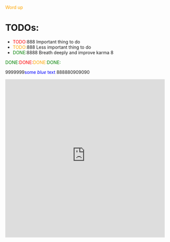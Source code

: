 <span style="color:orange;">Word up</span>


<style>
r { color: Red }
o { color: Orange }
g { color: Green }
</style>

# TODOs:

- <r>TODO:</r>888 Important thing to do
- <o>TODO:</o>888 Less important thing to do
- <g>DONE:</g>8888 Breath deeply and improve karma 8

<g>DONE:</g><r>DONE:</r><o>DONE:</o><g>DONE:</g>

9999999<span style="color:blue">some *blue* text</span> 888880909090



  
  <iframe src="https://thesaurus-dostoevsky.github.io/test/index.html" style="border:0px;width:100%;height:500px" allowfullscreen="true" webkitallowfullscreen="true" mozallowfullscreen="true">
  
  <iframe src="https://thesaurus-dostoevsky.github.io/graphs/5-25/#%D0%B0%D0%B2%D1%82%D0%BE%D1%80%D1%81%D0%BA%D0%B8%D0%B9" style="border:0px;width:100%;height:500px" allowfullscreen="true" webkitallowfullscreen="true" mozallowfullscreen="true">
  
    <iframe src="https://ona-book.org/mp_twitter.html" style="border:0px;width:100%;height:500px" allowfullscreen="true" webkitallowfullscreen="true" mozallowfullscreen="true">
